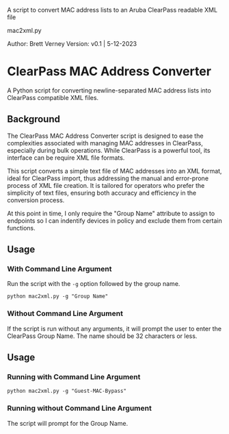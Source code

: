 A script to convert MAC address lists to an Aruba ClearPass readable XML file

mac2xml.py

Author: Brett Verney
Version: v0.1 | 5-12-2023

# ClearPass MAC Address Converter

A Python script for converting newline-separated MAC address lists into ClearPass compatible XML files.

## Background

The ClearPass MAC Address Converter script is designed to ease the complexities associated with managing MAC addresses in ClearPass, especially during bulk operations. While ClearPass is a powerful tool, its interface can be require XML file formats. 

This script converts a simple text file of MAC addresses into an XML format, ideal for ClearPass import, thus addressing the manual and error-prone process of XML file creation. It is tailored for operators who prefer the simplicity of text files, ensuring both accuracy and efficiency in the conversion process.

At this point in time, I only require the "Group Name" attribute to assign to endpoints so I can indentify devices in policy and exclude them from certain functions.

## Usage

### With Command Line Argument

Run the script with the `-g` option followed by the group name.

```python mac2xml.py -g "Group Name"```


### Without Command Line Argument

If the script is run without any arguments, it will prompt the user to enter the ClearPass Group Name. The name should be 32 characters or less.


## Usage

### Running with Command Line Argument

```python mac2xml.py -g "Guest-MAC-Bypass"```


### Running without Command Line Argument

The script will prompt for the Group Name.
